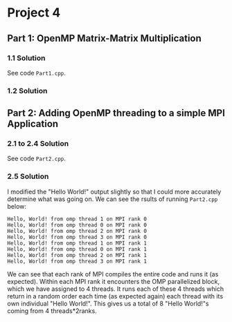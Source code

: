 # Project 4

## Part 1: OpenMP Matrix-Matrix Multiplication

### 1.1 Solution 

See code `Part1.cpp`.

### 1.2 Solution

## Part 2: Adding OpenMP threading to a simple MPI Application 

### 2.1 to 2.4 Solution 

See code `Part2.cpp`.

### 2.5 Solution

I modified the "Hello World!" output slightly so that I could more accurately determine what was going on. We can see the rsults of running `Part2.cpp` below:
   
    Hello, World! from omp thread 1 on MPI rank 0
    Hello, World! from omp thread 0 on MPI rank 0
    Hello, World! from omp thread 2 on MPI rank 0
    Hello, World! from omp thread 3 on MPI rank 0
    Hello, World! from omp thread 1 on MPI rank 1
    Hello, World! from omp thread 0 on MPI rank 1
    Hello, World! from omp thread 2 on MPI rank 1
    Hello, World! from omp thread 3 on MPI rank 1

We can see that each rank of MPI compiles the entire code and runs it (as expected). Within each MPI rank it encounters the OMP parallelized block, which we have assigned to 4 threads. It runs each of these 4 threads which return in a random order each time (as expected again) each thread with its own individual "Hello World!". This gives us a total of 8 "Hello World!"s coming from 4 threads*2ranks. 